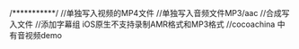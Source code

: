 /***********/
//单独写入视频的MP4文件
//单独写入音频文件MP3/aac
//合成写入文件
//添加字幕组
iOS原生不支持录制AMR格式和MP3格式
//cocoachina 中有音视频demo